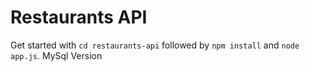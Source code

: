 # Restaurants API

Get started with `cd restaurants-api` followed by `npm install` and `node app.js`.
MySql Version

